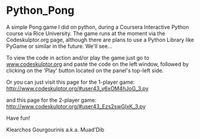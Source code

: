 # Python_Pong
A simple Pong game I did on python, during a Coursera Interactive Python course via Rice University. 
The game runs at the moment via the Codeskulptor.org page, although there are plans to use a Python Library like PyGame or 
similar in the future. We'll see...

To view the code in action and/or play the game just go to www.codeskulptor.org and paste the code on the left window,
followed by clicking on the 'Play' button located on the panel's top-left side.

Or you can just visit this page for the 1-player game: 
http://www.codeskulptor.org/#user43_y6xOM4hJoG_3.py

and this page for the 2-player game: 
http://www.codeskulptor.org/#user43_Ezs2swGIxK_3.py

Have fun!

Klearchos Gourgourinis a.k.a. Muad'Dib

